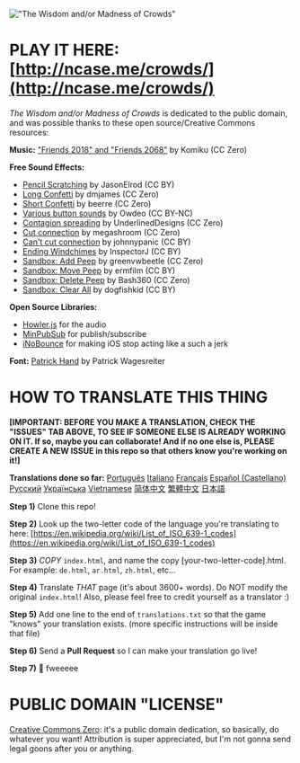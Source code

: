 !["The Wisdom and/or Madness of Crowds"](http://ncase.me/crowds/social/thumb.png)

# PLAY IT HERE: [http://ncase.me/crowds/](http://ncase.me/crowds/)

*The Wisdom and/or Madness of Crowds* is dedicated to the public domain,
and was possible thanks to these open source/Creative Commons resources:

**Music:** ["Friends 2018" and "Friends 2068"](http://freemusicarchive.org/music/Komiku/Tale_on_the_Late/) by Komiku (CC Zero)

**Free Sound Effects:**

* [Pencil Scratching](https://freesound.org/people/JasonElrod/sounds/85485/) by JasonElrod (CC BY)
* [Long Confetti](https://freesound.org/people/dmjames/sounds/140095/) by dmjames (CC Zero)
* [Short Confetti](https://freesound.org/people/beerre/sounds/344965/) by beerre (CC Zero)
* [Various button sounds](https://freesound.org/people/Owdeo/sounds/116653/) by Owdeo (CC BY-NC)
* [Contagion spreading](https://freesound.org/people/UnderlinedDesigns/sounds/191766/) by UnderlinedDesigns (CC Zero)
* [Cut connection](https://freesound.org/people/megashroom/sounds/390167/) by megashroom (CC Zero)
* [Can't cut connection](https://freesound.org/people/johnnypanic/sounds/36280/) by johnnypanic (CC BY)
* [Ending Windchimes](https://freesound.org/people/InspectorJ/sounds/353194/) by InspectorJ (CC BY)
* [Sandbox: Add Peep](https://freesound.org/people/greenvwbeetle/sounds/244654/) by greenvwbeetle (CC Zero)
* [Sandbox: Move Peep](https://freesound.org/people/ermfilm/sounds/130013/) by ermfilm (CC BY)
* [Sandbox: Delete Peep](https://freesound.org/people/Bash360/sounds/214854/) by Bash360 (CC Zero)
* [Sandbox: Clear All](https://freesound.org/people/dogfishkid/sounds/399303/) by dogfishkid (CC BY)

**Open Source Libraries:**

* [Howler.js](https://howlerjs.com/) for the audio
* [MinPubSub](https://github.com/daniellmb/MinPubSub) for publish/subscribe
* [iNoBounce](https://github.com/lazd/iNoBounce/) for making iOS stop acting like a such a jerk

**Font:** [Patrick Hand](https://fonts.google.com/specimen/Patrick+Hand) by Patrick Wagesreiter

# HOW TO TRANSLATE THIS THING

**[IMPORTANT:
BEFORE YOU MAKE A TRANSLATION, CHECK THE "ISSUES" TAB ABOVE,
TO SEE IF SOMEONE ELSE IS ALREADY WORKING ON IT.
If so, maybe you can collaborate!
And if no one else is, PLEASE CREATE A NEW ISSUE in this repo
so that others know you're working on it!]**

**Translations done so far:**
[Português](http://ncase.me/crowds/pt.html)
[Italiano](http://ncase.me/crowds/it.html)
[Français](http://ncase.me/crowds/fr.html)
[Español (Castellano)](http://ncase.me/crowds/es.html)
[Русский](http://ncase.me/crowds/ru.html)
[Українська](http://ncase.me/crowds/uk.html)
[Vietnamese](http://ncase.me/crowds/vi.html)
[简体中文](http://ncase.me/crowds/zh-CN.html)
[繁體中文](http://ncase.me/crowds/zh-TW.html)
[日本語](http://ncase.me/crowds/ja.html)

**Step 1)** Clone this repo!

**Step 2)** Look up the two-letter code of the language you're translating to here:
[https://en.wikipedia.org/wiki/List_of_ISO_639-1_codes](https://en.wikipedia.org/wiki/List_of_ISO_639-1_codes)

**Step 3)** *COPY* `index.html`, and name the copy [your-two-letter-code].html. 
For example: `de.html`, `ar.html`, `zh.html`, etc...

**Step 4)** Translate *THAT* page (it's about 3600+ words). Do NOT modify the original `index.html`!
Also, please feel free to credit yourself as a translator :)

**Step 5)** Add one line to the end of `translations.txt` so that the game "knows" your translation exists.
(more specific instructions will be inside that file)

**Step 6)** Send a **Pull Request** so I can make your translation go live!

**Step 7)** 🎉 fweeeee

# PUBLIC DOMAIN "LICENSE"

[Creative Commons Zero](https://github.com/ncase/trust/blob/gh-pages/LICENSE): it's a public domain dedication, so basically, do whatever you want! Attribution is super appreciated, but I'm not gonna send legal goons after you or anything.